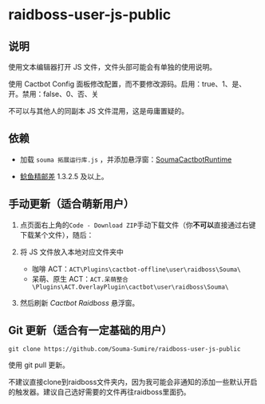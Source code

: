 # raidboss-user-js-public

## 说明

使用文本编辑器打开 JS 文件，文件头部可能会有单独的使用说明。

使用 Cactbot Config 面板修改配置，而不要修改源码。启用：true、1、是、开。禁用：false、0、否、关

不可以与其他人的同副本 JS 文件混用，这是毋庸置疑的。

## 依赖

- 加载 `souma 拓展运行库.js` ，并添加悬浮窗：[SoumaCactbotRuntime](https://souma.diemoe.net/ff14-overlay-vite/#/cactbotRuntime)

- [鲶鱼精邮差](https://github.com/Natsukage/PostNamazu/releases) 1.3.2.5 及以上。

## 手动更新（适合萌新用户）

1. 点页面右上角的`Code - Download ZIP`手动下载文件（你**不可以**直接通过右键下载某个文件），随后：

1. 将 JS 文件放入本地对应文件夹中

   - 咖啡 ACT：`ACT\Plugins\cactbot-offline\user\raidboss\Souma\`
   - 呆萌、原生 ACT：`ACT.呆萌整合\Plugins\ACT.OverlayPlugin\cactbot\user\raidboss\Souma\`

1. 然后刷新 _Cactbot Raidboss_ 悬浮窗。

## Git 更新（适合有一定基础的用户）

`git clone https://github.com/Souma-Sumire/raidboss-user-js-public`

使用 git pull 更新。

不建议直接clone到raidboss文件夹内，因为我可能会非通知的添加一些默认开启的触发器。建议自己选好需要的文件再往raidboss里面扔。
